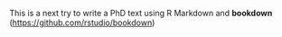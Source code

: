 This is a next try to write a PhD text using  R Markdown and **bookdown** (https://github.com/rstudio/bookdown)
